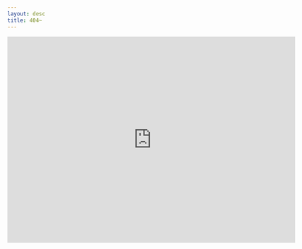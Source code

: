```yaml
---
layout: desc
title: 404~
---
```

<iframe scrolling='no' frameborder='0' src='http://yibo.iyiyun.com/Home/Distribute/ad404/key/12829' width='654' height='470' style='display:block;'></iframe>
